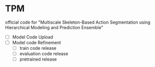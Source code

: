 # TPM
official code for "Multiscale Skeleton-Based Action Segmentation using Hierarchical Modeling and Prediction
Ensemble"

* [ ] Model Code Upload
* [ ] Model code Refinement
  * [ ] train code release
  * [ ] evaluation code release
  * [ ] pretrained release
